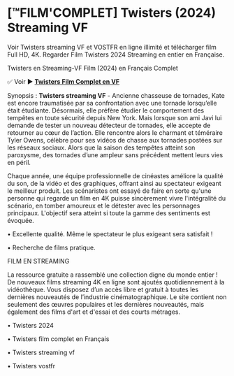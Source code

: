 # [™FILM'COMPLET] Twisters (2024) Streaming VF

Voir Twisters streaming VF et VOSTFR en ligne illimité et télécharger film Full HD, 4K. Regarder Film Twisters 2024 Streaming en entier en Française.

Twisters en Streaming-VF Film (2024) en Français Complet

✅ Voir ► **[Twisters Film Complet en VF](https://popcorn-tv.online/fr/movie/718821/twisters)**

Synopsis : **Twisters streaming VF** - Ancienne chasseuse de tornades, Kate est encore traumatisée par sa confrontation avec une tornade lorsqu’elle était étudiante. Désormais, elle préfère étudier le comportement des tempêtes en toute sécurité depuis New York. Mais lorsque son ami Javi lui demande de tester un nouveau détecteur de tornades, elle accepte de retourner au cœur de l’action. Elle rencontre alors le charmant et téméraire Tyler Owens, célèbre pour ses vidéos de chasse aux tornades postées sur les réseaux sociaux. Alors que la saison des tempêtes atteint son paroxysme, des tornades d’une ampleur sans précédent mettent leurs vies en péril.

Chaque année, une équipe professionnelle de cinéastes améliore la qualité du son, de la vidéo et des graphiques, offrant ainsi au spectateur exigeant le meilleur produit. Les scénaristes ont essayé de faire en sorte qu'une personne qui regarde un film en 4K puisse sincèrement vivre l'intégralité du scénario, en tomber amoureux et le détester avec les personnages principaux. L'objectif sera atteint si toute la gamme des sentiments est évoquée.

• Excellente qualité. Même le spectateur le plus exigeant sera satisfait !

• Recherche de films pratique.

FILM EN STREAMING

La ressource gratuite a rassemblé une collection digne du monde entier ! De nouveaux films streaming 4K en ligne sont ajoutés quotidiennement à la vidéothèque. Vous disposez d’un accès libre et gratuit à toutes les dernières nouveautés de l’industrie cinématographique. Le site contient non seulement des œuvres populaires et les dernières nouveautés, mais également des films d'art et d'essai et des courts métrages.

• Twisters 2024

• Twisters film complet en Français

• Twisters streaming vf

• Twisters vostfr
